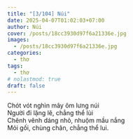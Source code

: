 ```yaml
---
title: "[3/104] Núi"
date: 2025-04-07T01:02:03+07:00
author: Núi
cover: /posts/18cc3930d97f6a21336e.jpg
images:
  - /posts/18cc3930d97f6a21336e.jpg
categories:
  - thơ
tags:
  - thơ
# nolastmod: true
draft: false
---
```


Chót vót nghìn mây ôm lưng núi  
Người đi lặng lẽ, chẳng thể lùi  
Chênh vênh dáng nhỏ, nhuộm mầu nắng  
Mỏi gối, chùng chân, chẳng thể lui.